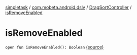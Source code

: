 [simpletask](../../index.md) / [com.mobeta.android.dslv](../index.md) / [DragSortController](index.md) / [isRemoveEnabled](.)

# isRemoveEnabled

`open fun isRemoveEnabled(): Boolean` [(source)](https://github.com/mpcjanssen/simpletask-android/blob/master/src/main/java/com/mobeta/android/dslv/DragSortController.java#L204)